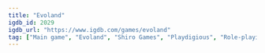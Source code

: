 ```yaml
---
title: "Evoland"
igdb_id: 2029
igdb_url: "https://www.igdb.com/games/evoland"
tag: ["Main game", "Evoland", "Shiro Games", "Playdigious", "Role-playing (RPG)", "Adventure", "Indie", "Single player", "Bird view / Isometric", "Side view", "Action", "Fantasy", "Comedy"]
---
```

